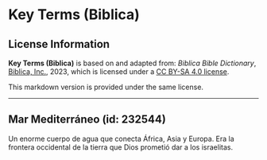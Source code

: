 # Key Terms (Biblica)

## License Information

**Key Terms (Biblica)** is based on and adapted from: _Biblica Bible Dictionary_, [Biblica, Inc.](https://www.biblica.com/), 2023, which is licensed under a [CC BY-SA 4.0 license](https://creativecommons.org/licenses/by-sa/4.0/legalcode.en).

This markdown version is provided under the same license.



--------------------------------

## Mar Mediterráneo (id: 232544)

Un enorme cuerpo de agua que conecta África, Asia y Europa. Era la frontera occidental de la tierra que Dios prometió dar a los israelitas.


